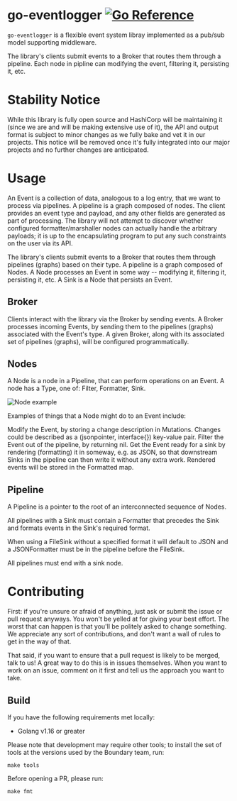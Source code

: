 # go-eventlogger   [![Go Reference](https://pkg.go.dev/badge/github.com/hashicorp/eventlogger.svg)](https://pkg.go.dev/github.com/hashicorp/eventlogger)


`go-eventlogger` is a flexible event system libray implemented as a pub/sub model supporting middleware. 

The library's clients submit events to a Broker that routes them through a pipeline. Each node in pipline can modifying the event, filtering it, persisting it, etc.  

# Stability Notice 

While this library is fully open source and HashiCorp will be maintaining it (since we are and will be making extensive use of it), the API and output format is subject to minor changes as we fully bake and vet it in our projects. This notice will be removed once it's fully integrated into our major projects and no further changes are anticipated.


# Usage

An Event is a collection of data, analogous to a log entry, that we want to
process via pipelines. A pipeline is a graph composed of nodes.  The client
provides an event type and payload, and any other fields are generated as part
of processing. The library will not attempt to discover whether configured
formatter/marshaller nodes can actually handle the arbitrary payloads; it is up
to the encapsulating  program to put any such constraints on the user via its API.

The library's clients submit events to a Broker that routes them through 
pipelines (graphs) based on their type.  A pipeline is a graph composed of
Nodes.  A Node processes an Event in some way -- modifying it, filtering it,
persisting it, etc.  A Sink is a Node that persists an Event.

## Broker

Clients interact with the library via the Broker by sending events. A Broker
processes incoming Events, by sending them to the pipelines (graphs) associated
with the Event's type.  A given Broker, along with its associated set of
pipelines (graphs), will be configured programmatically. 


## Nodes 
A Node is a node in a Pipeline, that can perform operations on an Event.  A node
has a Type, one of: Filter, Formatter, Sink.

![Node example](img/pipeline.jpg)


Examples of things that a Node might do to an Event include:

Modify the Event, by storing a change description in Mutations.  Changes could
be described as a  (jsonpointer, interface{}) key-value pair. Filter the Event
out of the pipeline, by  returning nil. Get the Event ready for a sink by
rendering (formatting) it in someway, e.g. as JSON, so that downstream Sinks in 
the pipeline can then write it without any extra work.  Rendered events will be 
stored in the Formatted map.


## Pipeline 

A Pipeline is a pointer to the root of an interconnected sequence of Nodes. 

All pipelines with a Sink must contain a Formatter that precedes the
Sink and formats events in the Sink's required format.  

When using a FileSink without a specified format it will default to JSON and a
JSONFormatter must be in the pipeline before the FileSink.

All pipelines must end with a sink node.


# Contributing 

First: if you're unsure or afraid of anything, just ask or submit the issue or pull request anyways. You won't be yelled at for giving your best effort. The worst that can happen is that you'll be politely asked to change something. We appreciate any sort of contributions, and don't want a wall of rules to get in the way of that.

That said, if you want to ensure that a pull request is likely to be merged, talk to us! A great way to do this is in issues themselves. When you want to work on an issue, comment on it first and tell us the approach you want to take.

## Build

If you have the following requirements met locally:

* Golang v1.16 or greater

Please note that development may require other tools; to install the set of tools at the versions used by the Boundary team, run:

`make tools`

Before opening a PR, please run:

`make fmt` 